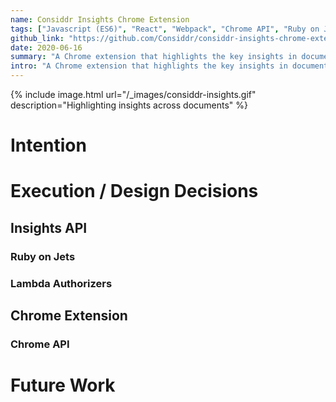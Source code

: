 ```yaml
---
name: Considdr Insights Chrome Extension
tags: ["Javascript (ES6)", "React", "Webpack", "Chrome API", "Ruby on Jets", "AWS Lambda", "AWS API Gateway"]
github_link: "https://github.com/Considdr/considdr-insights-chrome-extension"
date: 2020-06-16
summary: "A Chrome extension that highlights the key insights in documents across the web."
intro: "A Chrome extension that highlights the key insights in documents across the web. The extension interfaces with the Considdr API to retrieve insights for a specific page. The user can either manually highlight insights through a button click, or, if they enable it, automatically highlight insights as they visit new pages."
---
```


{% include image.html url="/_images/considdr-insights.gif" description="Highlighting insights across documents" %}

# Intention

# Execution / Design Decisions

## Insights API

<!-- Lambda and API Gateway -->

### Ruby on Jets

### Lambda Authorizers

## Chrome Extension

### Chrome API

# Future Work